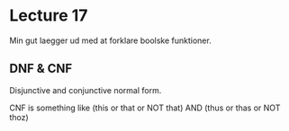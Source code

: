 # Lecture 17

Min gut laegger ud med at forklare boolske funktioner.

## DNF & CNF

Disjunctive and conjunctive normal form.

CNF is something like (this or that or NOT that) AND (thus or thas or NOT thoz)


